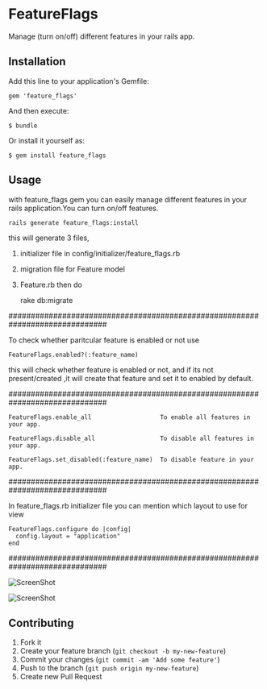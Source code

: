 # FeatureFlags

Manage (turn on/off) different features in your rails app.

## Installation

Add this line to your application's Gemfile:

    gem 'feature_flags'

And then execute:

    $ bundle

Or install it yourself as:

    $ gem install feature_flags

## Usage

with feature_flags gem you can easily manage different features in your rails application.You can turn on/off features.


    rails generate feature_flags:install

this will generate 3 files,
1) initializer file in config/initializer/feature_flags.rb
2) migration file for Feature model
3) Feature.rb 
then do 
    
    rake db:migrate
    
##############################################################################

To check whether paritcular feature is enabled or not use

    FeatureFlags.enabled?(:feature_name)

this will check whether feature is enabled or not, and if its not present/created ,it will create that feature and set it to enabled by default.

##############################################################################

    FeatureFlags.enable_all                   To enable all features in your app.

    FeatureFlags.disable_all                  To disable all features in your app.

    FeatureFlags.set_disabled(:feature_name)  To disable feature in your app.
    

##############################################################################

In feature_flags.rb initializer file you can mention which layout to use for view

    FeatureFlags.configure do |config|
      config.layout = "application" 
    end
    
##############################################################################




![ScreenShot](https://raw.github.com/pandurang90/feature_flags/master/index.png)

![ScreenShot](https://raw.github.com/pandurang90/feature_flags/master/new.png)

## Contributing

1. Fork it
2. Create your feature branch (`git checkout -b my-new-feature`)
3. Commit your changes (`git commit -am 'Add some feature'`)
4. Push to the branch (`git push origin my-new-feature`)
5. Create new Pull Request
